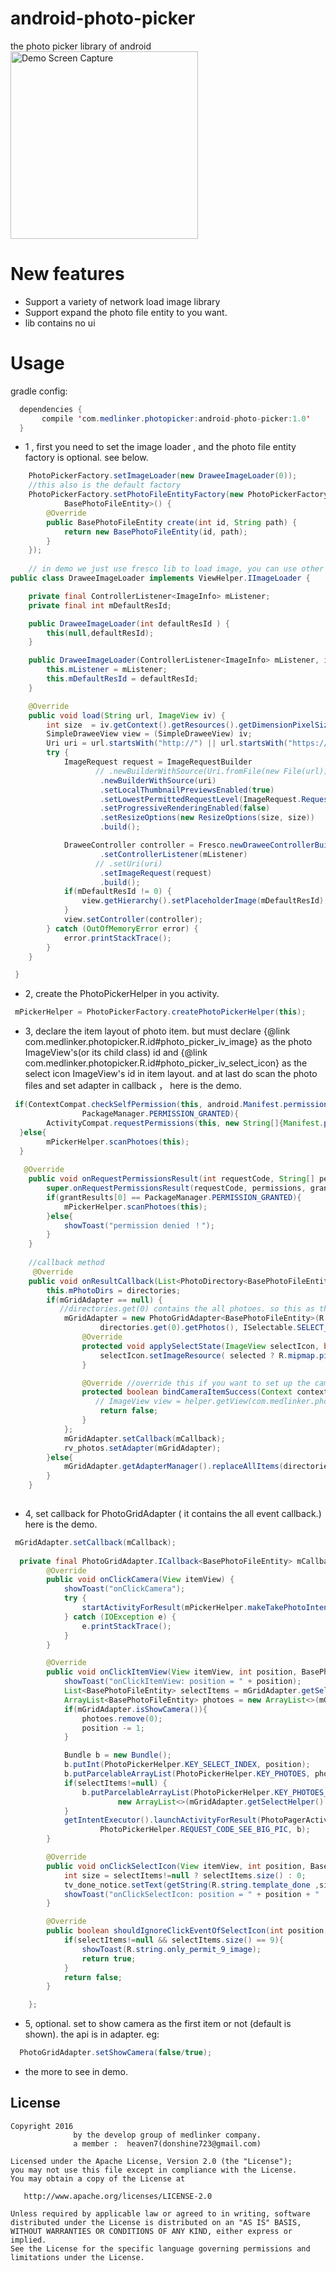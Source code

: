# android-photo-picker
the photo picker library  of android
<img src="/photo_picker_2.gif" alt="Demo Screen Capture" width="300px" />

# New features
- Support a variety of network load image library
- Support expand the photo file entity to you want.
- lib contains no ui 

# Usage

gradle config:
``` java
  dependencies {
       compile 'com.medlinker.photopicker:android-photo-picker:1.0'
  }
```
   
-  1 , first you need to set the image loader , and the  photo file entity 
   factory is optional. see below.
``` java
    PhotoPickerFactory.setImageLoader(new DraweeImageLoader(0));
    //this also is the default factory
    PhotoPickerFactory.setPhotoFileEntityFactory(new PhotoPickerFactory.IPhotoFileEntityFactory<
            BasePhotoFileEntity>() {
        @Override
        public BasePhotoFileEntity create(int id, String path) {
            return new BasePhotoFileEntity(id, path);
        }
    });
    
    // in demo we just use fresco lib to load image, you can use other library.
public class DraweeImageLoader implements ViewHelper.IImageLoader {

    private final ControllerListener<ImageInfo> mListener;
    private final int mDefaultResId;

    public DraweeImageLoader(int defaultResId ) {
        this(null,defaultResId);
    }

    public DraweeImageLoader(ControllerListener<ImageInfo> mListener, int defaultResId ) {
        this.mListener = mListener;
        this.mDefaultResId = defaultResId;
    }

    @Override
    public void load(String url, ImageView iv) {
        int size  = iv.getContext().getResources().getDimensionPixelSize(R.dimen.photo_size);
        SimpleDraweeView view = (SimpleDraweeView) iv;
        Uri uri = url.startsWith("http://") || url.startsWith("https://") ? Uri.parse(url) : Uri.fromFile(new File(url));
        try {
            ImageRequest request = ImageRequestBuilder
                   // .newBuilderWithSource(Uri.fromFile(new File(url)))
                    .newBuilderWithSource(uri)
                    .setLocalThumbnailPreviewsEnabled(true)
                    .setLowestPermittedRequestLevel(ImageRequest.RequestLevel.FULL_FETCH)
                    .setProgressiveRenderingEnabled(false)
                    .setResizeOptions(new ResizeOptions(size, size))
                    .build();

            DraweeController controller = Fresco.newDraweeControllerBuilder()
                    .setControllerListener(mListener)
                   // .setUri(uri)
                    .setImageRequest(request)
                    .build();
            if(mDefaultResId != 0) {
                view.getHierarchy().setPlaceholderImage(mDefaultResId);
            }
            view.setController(controller);
        } catch (OutOfMemoryError error) {
            error.printStackTrace();
        }
    }

 }
```
- 2, create the PhotoPickerHelper in you activity.
``` java
 mPickerHelper = PhotoPickerFactory.createPhotoPickerHelper(this);
 ```
 
- 3, declare the item layout of photo item. but must declare
 {@link com.medlinker.photopicker.R.id#photo_picker_iv_image} as the photo ImageView's(or its child class) id
 and {@link com.medlinker.photopicker.R.id#photo_picker_iv_select_icon} as the select icon
 ImageView's id in item layout. 
 and at last do scan the photo files and set adapter in callback ， here is the demo.
``` java
 if(ContextCompat.checkSelfPermission(this, android.Manifest.permission.WRITE_EXTERNAL_STORAGE) !=
                PackageManager.PERMISSION_GRANTED){
        ActivityCompat.requestPermissions(this, new String[]{Manifest.permission.WRITE_EXTERNAL_STORAGE}, 100);
  }else{
        mPickerHelper.scanPhotoes(this);
  }
  
   @Override
    public void onRequestPermissionsResult(int requestCode, String[] permissions, int[] grantResults) {
        super.onRequestPermissionsResult(requestCode, permissions, grantResults);
        if(grantResults[0] == PackageManager.PERMISSION_GRANTED){
            mPickerHelper.scanPhotoes(this);
        }else{
            showToast("permission denied ！");
        }
    }
    
    //callback method 
     @Override
    public void onResultCallback(List<PhotoDirectory<BasePhotoFileEntity>> directories) {
        this.mPhotoDirs = directories;
        if(mGridAdapter == null) {
           //directories.get(0) contains the all photoes. so this as the whole directory.
            mGridAdapter = new PhotoGridAdapter<BasePhotoFileEntity>(R.layout.item_photo,
                    directories.get(0).getPhotos(), ISelectable.SELECT_MODE_MULTI) {
                @Override
                protected void applySelectState(ImageView selectIcon, boolean selected) {
                    selectIcon.setImageResource( selected ? R.mipmap.pic_check_select : R.mipmap.pic_check_normal);
                }

                @Override //override this if you want to set up the camera item(the first item)
                protected boolean bindCameraItemSuccess(Context context, int position, ViewHelper helper) {
                   // ImageView view = helper.getView(com.medlinker.photopicker.R.id.photo_picker_iv_select_icon);
                    return false;
                }
            };
            mGridAdapter.setCallback(mCallback);
            rv_photos.setAdapter(mGridAdapter);
        }else{
            mGridAdapter.getAdapterManager().replaceAllItems(directories.get(0).getPhotos());
        }
    }
        
```
- 4, set callback for PhotoGridAdapter ( it contains the all event callback.)
 here is the demo.
``` java
 mGridAdapter.setCallback(mCallback);
 
  private final PhotoGridAdapter.ICallback<BasePhotoFileEntity> mCallback = new PhotoGridAdapter.ICallback<BasePhotoFileEntity>() {
        @Override
        public void onClickCamera(View itemView) {
            showToast("onClickCamera");
            try {
                startActivityForResult(mPickerHelper.makeTakePhotoIntent(), PhotoPickerHelper.REQUEST_TAKE_PHOTO);
            } catch (IOException e) {
                e.printStackTrace();
            }
        }

        @Override
        public void onClickItemView(View itemView, int position, BasePhotoFileEntity item) {
            showToast("onClickItemView: position = " + position);
            List<BasePhotoFileEntity> selectItems = mGridAdapter.getSelectHelper().getSelectedItems();
            ArrayList<BasePhotoFileEntity> photoes = new ArrayList<>(mGridAdapter.getAdapterManager().getItems());
            if(mGridAdapter.isShowCamera()){
                photoes.remove(0);
                position -= 1;
            }

            Bundle b = new Bundle();
            b.putInt(PhotoPickerHelper.KEY_SELECT_INDEX, position);
            b.putParcelableArrayList(PhotoPickerHelper.KEY_PHOTOES, photoes);
            if(selectItems!=null) {
                b.putParcelableArrayList(PhotoPickerHelper.KEY_PHOTOES_SELECTED,
                        new ArrayList<>(mGridAdapter.getSelectHelper().getSelectedItems()));
            }
            getIntentExecutor().launchActivityForResult(PhotoPagerActivity.class,
                    PhotoPickerHelper.REQUEST_CODE_SEE_BIG_PIC, b);
        }

        @Override
        public void onClickSelectIcon(View itemView, int position, BasePhotoFileEntity item,List<BasePhotoFileEntity> selectItems){
            int size = selectItems!=null ? selectItems.size() : 0;
            tv_done_notice.setText(getString(R.string.template_done ,size));
            showToast("onClickSelectIcon: position = " + position + " ,size = " + size);
        }

        @Override
        public boolean shouldIgnoreClickEventOfSelectIcon(int position, BasePhotoFileEntity item,List<BasePhotoFileEntity> selectItems) {
            if(selectItems!=null && selectItems.size() == 9){
                showToast(R.string.only_permit_9_image);
                return true;
            }
            return false;
        }

    };

```
- 5, optional. set to show camera as the first item or not (default is shown). the api is in adapter. eg:
``` java
  PhotoGridAdapter.setShowCamera(false/true);
```

- the more to see in demo.


## License

    Copyright 2016   
                  by the develop group of medlinker company.
                  a member :  heaven7(donshine723@gmail.com)

    Licensed under the Apache License, Version 2.0 (the "License");
    you may not use this file except in compliance with the License.
    You may obtain a copy of the License at

       http://www.apache.org/licenses/LICENSE-2.0

    Unless required by applicable law or agreed to in writing, software
    distributed under the License is distributed on an "AS IS" BASIS,
    WITHOUT WARRANTIES OR CONDITIONS OF ANY KIND, either express or implied.
    See the License for the specific language governing permissions and
    limitations under the License.

